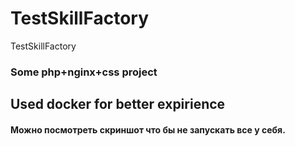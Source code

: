 # TestSkillFactory
TestSkillFactory


### Some php+nginx+css project
## Used docker for better expirience

#### Можно посмотреть скриншот что бы не запускать все у себя.
